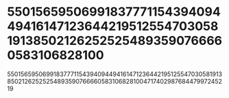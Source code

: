 # 5501565950699183777115439409449416147123644219512554703058191385021262525254893590766660583106828100
5501565950699183777115439409449416147123644219512554703058191385021262525254893590766660583106828100471740298768447997245219
